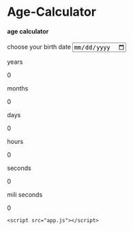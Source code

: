# Age-Calculator
<body>
    <div class="box">
        <h4>age calculator</h4>
        <div class="date-picker">
            <span>choose your birth date</span>
            <input type="date" id="datePicker">
            <span id="choseDate"></span>
        </div>
        <div class="age-calc">
            <div class="age-box">
                <p class="header">years</p>
                <p class="value" id="ageYear">0</p>
            </div>
            <div class="age-box">
                <p class="header">months</p>
                <p class="value" id="ageMonth">0</p>
            </div>
            <div class="age-box">
                <p class="header">days</p>
                <p class="value" id="ageDays">0</p>
            </div>
            <div class="age-box">
                <p class="header">hours</p>
                <p class="value" id="ageHours">0</p>
            </div>
            <div class="age-box">
                <p class="header">seconds</p>
                <p class="value" id="ageSeconds">0</p>
            </div>
            <div class="age-box">
                <p class="header">mili seconds</p>
                <p class="value" id="ageMiliSeconds">0</p>
            </div>
        </div>
    </div>

    <script src="app.js"></script>

</body>
